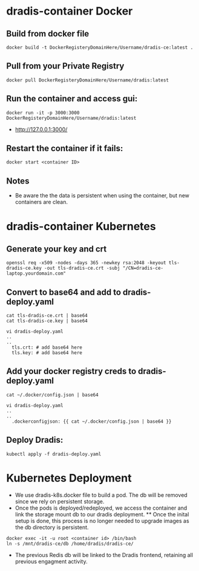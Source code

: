 # dradis-container Docker


## Build from docker file

```
docker build -t DockerRegisteryDomainHere/Username/dradis-ce:latest .
```

## Pull from your Private Registry
```
docker pull DockerRegisteryDomainHere/Username/dradis:latest
```

## Run the container and access gui:
```
docker run -it -p 3000:3000 DockerRegisteryDomainHere/Username/dradis:latest
```
* http://127.0.0.1:3000/

## Restart the container if it fails:
```
docker start <container ID>
```

## Notes
* Be aware the the data is persistent when using the container, but new containers are clean.

# dradis-container Kubernetes

## Generate your key and crt
```
openssl req -x509 -nodes -days 365 -newkey rsa:2048 -keyout tls-dradis-ce.key -out tls-dradis-ce.crt -subj "/CN=dradis-ce-laptop.yourdomain.com"
```

## Convert to base64 and add to dradis-deploy.yaml
```
cat tls-dradis-ce.crt | base64
cat tls-dradis-ce.key | base64

vi dradis-deploy.yaml
..
..
  tls.crt: # add base64 here
  tls.key: # add base64 here
```

## Add your docker registry creds to dradis-deploy.yaml
```
cat ~/.docker/config.json | base64

vi dradis-deploy.yaml
..
..
  .dockerconfigjson: {{ cat ~/.docker/config.json | base64 }}
```

## Deploy Dradis:
```
kubectl apply -f dradis-deploy.yaml
```

# Kubernetes Deployment
* We use dradis-k8s.docker file to build a pod. The db will be removed since we rely on persistent storage.
* Once the pods is deployed/redeployed, we access the container and link the storage mount db to our dradis deployment.
** Once the inital setup is done, this process is no longer needed to upgrade images as the db directory is persistent.
```
docker exec -it -u root <container id> /bin/bash
ln -s /mnt/dradis-ce/db /home/dradis/dradis-ce/
```
* The previous Redis db will be linked to the Dradis frontend, retaining all previous engagment activity.
